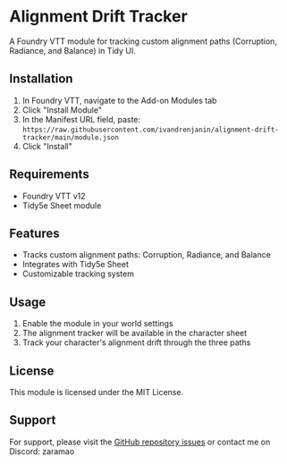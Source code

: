# Alignment Drift Tracker

A Foundry VTT module for tracking custom alignment paths (Corruption, Radiance, and Balance) in Tidy UI.

## Installation

1. In Foundry VTT, navigate to the Add-on Modules tab
2. Click "Install Module"
3. In the Manifest URL field, paste: `https://raw.githubusercontent.com/ivandrenjanin/alignment-drift-tracker/main/module.json`
4. Click "Install"

## Requirements

- Foundry VTT v12
- Tidy5e Sheet module

## Features

- Tracks custom alignment paths: Corruption, Radiance, and Balance
- Integrates with Tidy5e Sheet
- Customizable tracking system

## Usage

1. Enable the module in your world settings
2. The alignment tracker will be available in the character sheet
3. Track your character's alignment drift through the three paths

## License

This module is licensed under the MIT License.

## Support

For support, please visit the [GitHub repository issues](https://github.com/ivandrenjanin/alignment-drift-tracker/issues) or contact me on Discord: zaramao 

